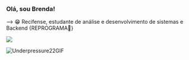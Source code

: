 



### Olá, sou Brenda!   
                       

<head>--> 😁 Recifense, estudante de análise e desenvolvimento de sistemas e Backend {REPROGRAMA💜} </head>


![](https://github-readme-stats.vercel.app/api?username=brensmiranda&show_icons=true&theme=panda)





![Underpressure22GIF](https://user-images.githubusercontent.com/97906557/171027318-950ea633-ada2-48e9-8991-2c9c9c4173eb.gif)

